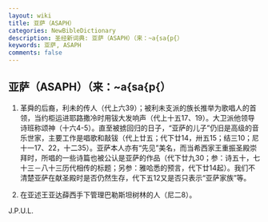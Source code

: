 ```yaml
---
layout: wiki
title: 亚萨（ASAPH）
categories: NewBibleDictionary
description: 圣经新词典: 亚萨（ASAPH）（来：~a{sa{p{）
keywords: 亚萨, ASAPH
comments: false
---
```


## 亚萨（ASAPH）（来：~a{sa{p{）

1. 革舜的后裔，利未的传人（代上六39）；被利未支派的族长推举为歌唱人的首领，当约柜运进耶路撒冷时用钹大发响声（代上十五17、19）。大卫派他领导诗班称颂神（十六4-5）。直至被掳回归的日子，“亚萨的儿子”仍旧是高级的音乐世家，主要工作是唱歌和敲钹（代上廿五；代下廿14，卅五15；结三10；尼十一17、22，十二35）。亚萨本人亦有“先见”美名，而当希西家王重振圣殿崇拜时，所唱的一些诗篇也被公认是亚萨的作品（代下廿九30；参：诗五十，七十三－八十三历代相传的标题；另参：雅哈悉的预言，代下廿14起）。我们不清楚亚萨在献圣殿时是否仍然生存，代下五12又是否只表示“亚萨家族”等。

2. 在亚述王亚达薛西手下管理巴勒斯坦树林的人（尼二8）。

J.P.U.L.






